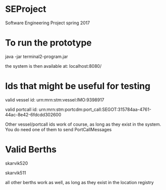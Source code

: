 # SEProject
Software Engineering Project spring 2017

# To run the prototype
java -jar terminal2-program.jar

the system is then available at: localhost:8080/

# Ids that might be useful for testing
valid vessel id: urn:mrn:stm:vessel:IMO:9398917

valid portcall id: urn:mrn:stm:portcdm:port_call:SEGOT:315784aa-4761-44ac-8e42-6fdcdd302600

Other vessel/portcall ids work of course, as long as they exist in the system. You do need one of them to send PortCallMessages

# Valid Berths
skarvik520

skarvik511

all other berths work as well, as long as they exist in the location registry
